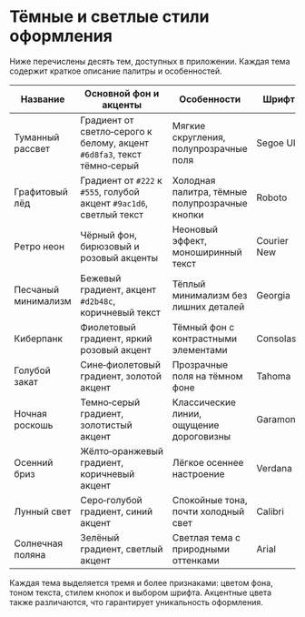 # Тёмные и светлые стили оформления

Ниже перечислены десять тем, доступных в приложении. Каждая тема содержит краткое описание палитры и особенностей.

| Название | Основной фон и акценты | Особенности | Шрифт |
|---------|-----------------------|-------------|-------|
|Туманный рассвет|Градиент от светло‑серого к белому, акцент `#6d8fa3`, текст тёмно‑серый|Мягкие скругления, полупрозрачные поля|Segoe UI|
|Графитовый лёд|Градиент от `#222` к `#555`, голубой акцент `#9ac1d6`, светлый текст|Холодная палитра, тёмные полупрозрачные кнопки|Roboto|
|Ретро неон|Чёрный фон, бирюзовый и розовый акценты|Неоновый эффект, моноширинный текст|Courier New|
|Песчаный минимализм|Бежевый градиент, акцент `#d2b48c`, коричневый текст|Тёплый минимализм без лишних деталей|Georgia|
|Киберпанк|Фиолетовый градиент, яркий розовый акцент|Тёмный фон с контрастными элементами|Consolas|
|Голубой закат|Сине‑фиолетовый градиент, золотой акцент|Прозрачные поля на тёмном фоне|Tahoma|
|Ночная роскошь|Темно‑серый градиент, золотистый акцент|Классические линии, ощущение дороговизны|Garamond|
|Осенний бриз|Жёлто‑оранжевый градиент, коричневый акцент|Лёгкое осеннее настроение|Verdana|
|Лунный свет|Серо‑голубой градиент, синий акцент|Спокойные тона, почти холодный свет|Calibri|
|Солнечная поляна|Зелёный градиент, светлый акцент|Светлая тема с природными оттенками|Arial|

Каждая тема выделяется тремя и более признаками: цветом фона, тоном текста, стилем кнопок и выбором шрифта. Акцентные цвета также различаются, что гарантирует уникальность оформления.
